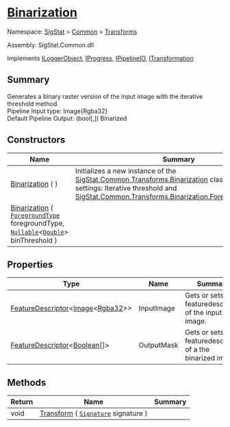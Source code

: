 # [Binarization](./Binarization.md)

Namespace: [SigStat]() > [Common](./../README.md) > [Transforms](./README.md)

Assembly: SigStat.Common.dll

Implements [ILoggerObject](./../ILoggerObject.md), [IProgress](./../Helpers/IProgress.md), [IPipelineIO](./../Pipeline/IPipelineIO.md), [ITransformation](./../ITransformation.md)

## Summary
Generates a binary raster version of the input image with the iterative threshold method.  <br>Pipeline Input type: Image{Rgba32}<br>Default Pipeline Output: (bool[,]) Binarized

## Constructors

| Name | Summary | 
| --- | --- | 
| [Binarization](./../../../ctor/Binarization-100663636.md) (  ) | Initializes a new instance of the [SigStat.Common.Transforms.Binarization](./../Transforms/Binarization.md) class with default settings: Iterative threshold and [SigStat.Common.Transforms.Binarization.ForegroundType.Dark](). | 
| [Binarization](./../../../ctor/Binarization-100663637.md) ( [`ForegroundType`](./Binarization.md) foregroundType, [`Nullable`](https://docs.microsoft.com/en-us/dotnet/api/System.Nullable-1)\<[`Double`](https://docs.microsoft.com/en-us/dotnet/api/System.Double)> binThreshold ) |  | 


## Properties

| Type | Name | Summary | 
| --- | --- | --- | 
| [FeatureDescriptor](./../FeatureDescriptor-1.md)\<[Image](./Binarization.md)\<[Rgba32](./Binarization.md)>> | InputImage | Gets or sets the featuredescriptor of the input image. | 
| [FeatureDescriptor](./../FeatureDescriptor-1.md)\<[Boolean](https://docs.microsoft.com/en-us/dotnet/api/System.Boolean)[]> | OutputMask | Gets or sets the featuredescriptor of a the binarized image. | 


## Methods

| Return | Name | Summary | 
| --- | --- | --- | 
| void | [Transform](./Methods/Binarization-100663642.md) ( [`Signature`](./../Signature.md) signature ) |  | 


